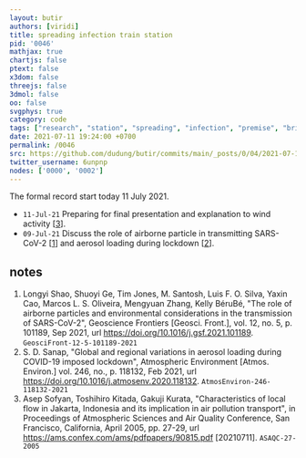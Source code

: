 ```yaml
---
layout: butir
authors: [viridi]
title: spreading infection train station
pid: '0046'
mathjax: true
chartjs: false
ptext: false
x3dom: false
threejs: false
3dmol: false
oo: false
svgphys: true
category: code
tags: ["research", "station", "spreading", "infection", "premise", "brin"]
date: 2021-07-11 19:24:00 +0700
permalink: /0046
src: https://github.com/dudung/butir/commits/main/_posts/0/04/2021-07-11-spreading-infection-train-station.md
twitter_username: 6unpnp
nodes: ['0000', '0002']
---
```

The formal record start today 11 July 2021.

+ `11-Jul-21` Preparing for final presentation and explanation to wind activity [[3](#r03)].
+ `09-Jul-21` Discuss the role of airborne particle in transmitting SARS-CoV-2 [[1](#r01)] and aerosol loading during lockdown [[2](#r02)].

## notes
1. <a name="r01"></a>Longyi Shao, Shuoyi Ge, Tim Jones, M. Santosh, Luis F. O. Silva, Yaxin Cao, Marcos L. S. Oliveira, Mengyuan Zhang, Kelly BéruBé, "The role of airborne particles and environmental considerations in the transmission of SARS-CoV-2", Geoscience Frontiers [Geosci. Front.], vol. 12, no. 5, p. 101189, Sep 2021, url <https://doi.org/10.1016/j.gsf.2021.101189>. `GeosciFront-12-5-101189-2021`
2. <a name="r01"></a> S. D. Sanap, "Global and regional variations in aerosol loading during COVID-19
imposed lockdown", Atmospheric Environment [Atmos. Environ.] vol. 246, no., p. 118132, Feb 2021, url <https://doi.org/10.1016/j.atmosenv.2020.118132>. `AtmosEnviron-246-118132-2021`
3. <a name="r03"></a>Asep Sofyan, Toshihiro Kitada, Gakuji Kurata, "Characteristics of local flow in Jakarta, Indonesia and its implication in air pollution transport", in Proceedings of Atmospheric Sciences and Air Quality Conference, San Francisco, California, April 2005, pp. 27-29, url <https://ams.confex.com/ams/pdfpapers/90815.pdf> [20210711]. `ASAQC-27-2005`

